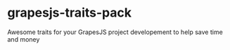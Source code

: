# grapesjs-traits-pack
Awesome traits for your GrapesJS project developement to help save time and money
